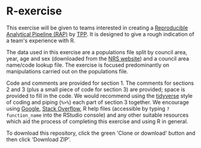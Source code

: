 # R-exercise

This exercise will be given to teams interested in creating a [Reproducible Analytical Pipeline (RAP)](https://www.isdscotland.org/About-ISD/Methodologies/_docs/Reproducible_Analytical_Pipelines_paper_v1.4.pdf) by [TPP](https://www.isdscotland.org/Products-and-Services/Transforming-Publishing-Programme/). It is designed to give a rough indication of a team's experience with R.

The data used in this exercise are a populations file split by council area, year, age and sex (downloaded from the [NRS website](https://www.nrscotland.gov.uk/)) and a council area name/code lookup file. The exercise is focused predominantly on manipulations carried out on the populations file.

Code and comments are provided for section 1. The comments for sections 2 and 3 (plus a small piece of code for section 3) are provided; space is provided to fill in the code. We would recommend using the [tidyverse](https://style.tidyverse.org/) style of coding and piping (`%>%`) each part of section 3 together. We encourage using [Google](https://www.google.co.uk/), [Stack Overflow](https://stackoverflow.com/questions/tagged/r), R help files (accessible by typing `?function_name` into the RStudio console) and any other suitable resources which aid the process of completing this exercise and using R in general.

To download this repository, click the green 'Clone or download' button and then click 'Download ZIP'.
